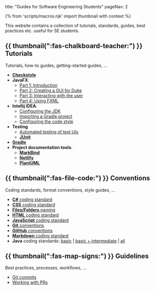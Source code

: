 <frontmatter>
  title: "Guides for Software Engineering Students"
  pageNav: 2
</frontmatter>

{% from 'scripts/macros.njk' import thumbnail with context %}

<div class="lead">

This website contains a collection of tutorials, standards, guides, best practices etc. useful for SE students.
</div>

## {{ thumbnail(":fas-chalkboard-teacher:") }} Tutorials

Tutorials, how-to guides, getting-started guides, ...

* [**Checkstyle**](tutorials/checkstyle.html)
* **JavaFX**:
  * [Part 1: Introduction](tutorials/javaFxPart1.html)
  * [Part 2: Creating a GUI for Duke](tutorials/javaFxPart2.html)
  * [Part 3: Interacting with the user](tutorials/javaFxPart3.html)
  * [Part 4: Using FXML](tutorials/javaFxPart4.html)
* **Intellij IDEA**:
  * [Configuring the JDK](tutorials/intellijJdk.html)
  * [Importing a Gradle project](tutorials/intellijImportGradleProject.html)
  * [Configuring the code style](tutorials/intellijCodeStyle.html)
* **Testing**
  * [Automated testing of text UIs](tutorials/textUiTesting.html)
  * [**JUnit**](tutorials/junit.html)
* [**Gradle**](tutorials/gradle.html)
* **Project documentation tools**:
  * [**MarkBind**](tutorials/markbind.html)
  * [**Netlify**](tutorials/netlify.html)
  * [**PlantUML**](tutorials/plantUml.html)

## {{ thumbnail(":fas-file-code:") }} Conventions

Coding standards, format conventions, style guides, ...

* [**C#** coding standard](conventions/csharp.html)
* [**CSS** coding standard](conventions/css.html)
* [**Files/Folders** naming](conventions/files.html)
* [**HTML** coding standard](conventions/html.html)
* [**JavaScript** coding standard](conventions/javascript.html)
* [**Git** conventions](conventions/git.html)
* [**GitHub** conventions](conventions/github.html)
* [**Markdown** coding standard](conventions/markdown.html)
* **Java** coding standards: [basic](conventions/java/basic.html) | [basic + intermediate](conventions/java/intermediate.html) | [all](conventions/java/index.html)

## {{ thumbnail(":fas-map-signs:") }} Guidelines

Best practices, processes, workflows, ...

* [Git commits](guidelines/commits.html)
* [Working with PRs](guidelines/PRs.html)

